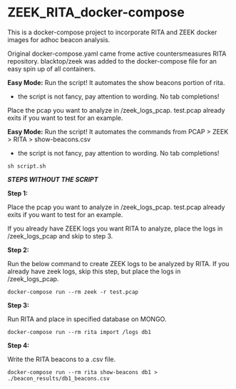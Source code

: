 # ZEEK_RITA_docker-compose

This is a docker-compose project to incorporate RITA and ZEEK docker images for adhoc beacon analysis.

Original docker-compose.yaml came frome active countersmeasures RITA repository. 
blacktop/zeek was added to the docker-compose file for an easy spin up of all containers.


**Easy Mode:** Run the script! It automates the show beacons portion of rita.
* the script is not fancy, pay attention to wording. No tab completions!

Place the pcap you want to analyze in /zeek_logs_pcap. 
test.pcap already exits if you want to test for an example.

**Easy Mode:** Run the script! It automates the commands from PCAP > ZEEK > RITA > show-beacons.csv
* the script is not fancy, pay attention to wording. No tab completions!

``` sh script.sh ```


***STEPS WITHOUT THE SCRIPT***

**Step 1:** 

Place the pcap you want to analyze in /zeek_logs_pcap. 
test.pcap already exits if you want to test for an example.

If you already have ZEEK logs you want RITA to analyze, place the logs in /zeek_logs_pcap and skip to step 3. 


**Step 2:**

Run the below command to create ZEEK logs to be analyzed by RITA. 
If you already have zeek logs, skip this step, but place the logs in /zeek_logs_pcap. 

```docker-compose run --rm zeek -r test.pcap```


**Step 3:**

Run RITA and place in specified database on MONGO.

```docker-compose run --rm rita import /logs db1```


**Step 4:** 

Write the RITA beacons to a .csv file.

```docker-compose run --rm rita show-beacons db1 > ./beacon_results/db1_beacons.csv```
